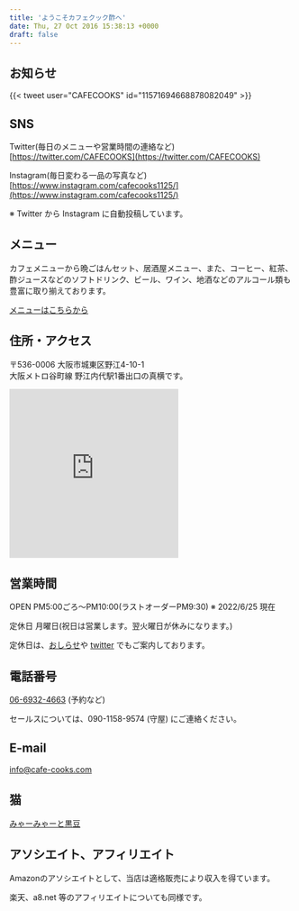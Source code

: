 ```yaml
---
title: 'ようこそカフェクック酢へ'
date: Thu, 27 Oct 2016 15:38:13 +0000
draft: false
---
```


お知らせ
--------

{{< tweet user="CAFECOOKS" id="11571694668878082049" >}}


SNS
---

Twitter(毎日のメニューや営業時間の連絡など) [https://twitter.com/CAFECOOKS](https://twitter.com/CAFECOOKS)

Instagram(毎日変わる一品の写真など) [https://www.instagram.com/cafecooks1125/](https://www.instagram.com/cafecooks1125/)

※ Twitter から Instagram に自動投稿しています。

メニュー
----

カフェメニューから晩ごはんセット、居酒屋メニュー、また、コーヒー、紅茶、酢ジュースなどのソフトドリンク、ビール、ワイン、地酒などのアルコール類も豊富に取り揃えております。

[メニューはこちらから](/menu/)

住所・アクセス
-------

〒536-0006 大阪市城東区野江4-10-1<br>
大阪メトロ谷町線 野江内代駅1番出口の真横です。

<iframe src="https://www.google.com/maps/embed?pb=!1m18!1m12!1m3!1d3279.8321865966955!2d135.5367334151636!3d34.70941238043217!2m3!1f0!2f0!3f0!3m2!1i1024!2i768!4f13.1!3m3!1m2!1s0x6000e124bb47ed31%3A0xf9afc76f0d450c5c!2z44CSNTM0LTAwMTMg5aSn6Ziq5bqc5aSn6Ziq5biC6YO95bO25Yy65YaF5Luj55S677yR5LiB55uu77yY4oiS77yY!5e0!3m2!1sja!2sjp!4v1656415753985!5m2!1sja!2sjp" width="300" height="300" style="border:0;" allowfullscreen="" loading="lazy" referrerpolicy="no-referrer-when-downgrade"></iframe>


営業時間
----

OPEN PM5:00ごろ〜PM10:00(ラストオーダーPM9:30) ※ 2022/6/25 現在

定休日 月曜日(祝日は営業します。翌火曜日が休みになります。)

定休日は、[おしらせ](/posts/)や [twitter](https://twitter.com/cafecooks "https://twitter.com/cafecooks") でもご案内しております。

電話番号
----

[06-6932-4663](TEL:06-6932-4663) (予約など)

セールスについては、090-1158-9574 (守屋) にご連絡ください。

E-mail
------

info@cafe-cooks.com

猫
-

[みゃーみゃーと黒豆](/みゃー通信/)

アソシエイト、アフィリエイト
--------------

Amazonのアソシエイトとして、当店は適格販売により収入を得ています。

楽天、a8.net 等のアフィリエイトについても同様です。
